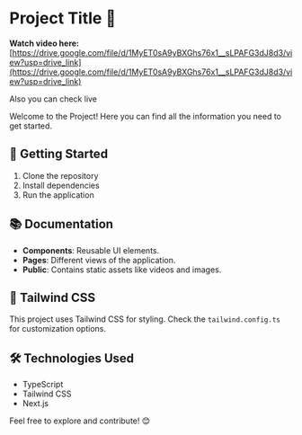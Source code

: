 # Project Title 🎉

**Watch video here:** [https://drive.google.com/file/d/1MyET0sA9yBXGhs76x1__sLPAFG3dJ8d3/view?usp=drive_link](https://drive.google.com/file/d/1MyET0sA9yBXGhs76x1__sLPAFG3dJ8d3/view?usp=drive_link)

Also you can check live

Welcome to the Project! Here you can find all the information you need to get started. 

## 🚀 Getting Started
1. Clone the repository
2. Install dependencies
3. Run the application

## 📚 Documentation
- **Components**: Reusable UI elements.
- **Pages**: Different views of the application.
- **Public**: Contains static assets like videos and images.

## 🎨 Tailwind CSS
This project uses Tailwind CSS for styling. Check the `tailwind.config.ts` for customization options.

## 🛠️ Technologies Used
- TypeScript
- Tailwind CSS
- Next.js

Feel free to explore and contribute! 😊
